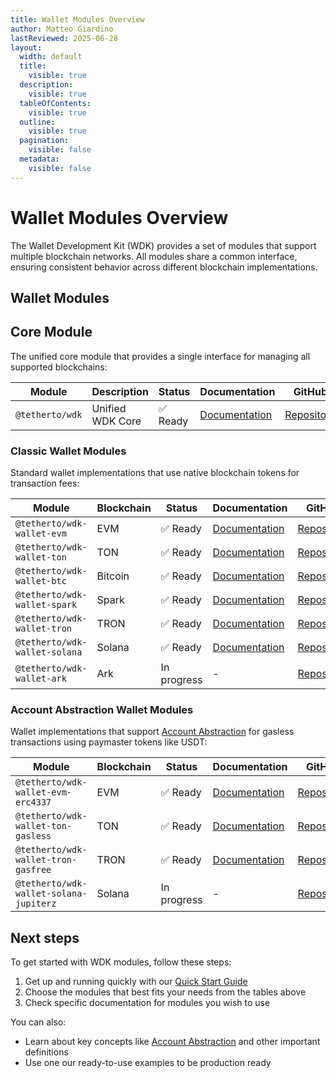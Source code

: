 ```yaml
---
title: Wallet Modules Overview
author: Matteo Giardino
lastReviewed: 2025-06-28
layout:
  width: default
  title:
    visible: true
  description:
    visible: true
  tableOfContents:
    visible: true
  outline:
    visible: true
  pagination:
    visible: false
  metadata:
    visible: false
---
```


# Wallet Modules Overview

The Wallet Development Kit (WDK) provides a set of modules that support multiple blockchain networks. All modules share a common interface, ensuring consistent behavior across different blockchain implementations.

## Wallet Modules

## Core Module

The unified core module that provides a single interface for managing all supported blockchains:

| Module | Description | Status | Documentation | GitHub |
|--------|-------------|--------|---------------|---------|
| `@tetherto/wdk` | Unified WDK Core | ✅ Ready | [Documentation](./wdk-core/overview.md) | [Repository](https://github.com/tetherto/wdk-core) |


### Classic Wallet Modules

Standard wallet implementations that use native blockchain tokens for transaction fees:

| Module | Blockchain | Status | Documentation | GitHub |
|--------|------------|--------|---------------|---------|
| `@tetherto/wdk-wallet-evm` | EVM | ✅ Ready | [Documentation](./wallet-evm/overview.md) | [Repository](https://github.com/tetherto/wdk-wallet-evm) |
| `@tetherto/wdk-wallet-ton` | TON | ✅ Ready | [Documentation](./wallet-ton/overview.md) | [Repository](https://github.com/tetherto/wdk-wallet-ton) |
| `@tetherto/wdk-wallet-btc` | Bitcoin | ✅ Ready | [Documentation](./wallet-btc/overview.md) | [Repository](https://github.com/tetherto/wdk-wallet-btc) |
| `@tetherto/wdk-wallet-spark` | Spark | ✅ Ready | [Documentation](./wallet-spark/overview.md) | [Repository](https://github.com/tetherto/wdk-wallet-spark) |
| `@tetherto/wdk-wallet-tron` | TRON | ✅ Ready | [Documentation](./wallet-tron/overview.md) | [Repository](https://github.com/tetherto/wdk-wallet-tron) |
| `@tetherto/wdk-wallet-solana` | Solana | ✅ Ready | [Documentation](./wallet-solana/overview.md) | [Repository](https://github.com/tetherto/wdk-wallet-solana) |
| `@tetherto/wdk-wallet-ark` | Ark | In progress | - | [Repository](https://github.com/tetherto/wdk-wallet-ark) |

### Account Abstraction Wallet Modules

Wallet implementations that support [Account Abstraction](../resources/concepts.md#account-abstraction) for gasless transactions using paymaster tokens like USDT:

| Module | Blockchain | Status | Documentation | GitHub |
|--------|------------|--------|---------------|---------|
| `@tetherto/wdk-wallet-evm-erc4337` | EVM | ✅ Ready | [Documentation](./wallet-evm-erc-4337/overview.md) | [Repository](https://github.com/tetherto/wdk-wallet-evm-erc-4337) |
| `@tetherto/wdk-wallet-ton-gasless` | TON | ✅ Ready | [Documentation](./wallet-ton-gasless/overview.md) | [Repository](https://github.com/tetherto/wdk-wallet-ton-gasless) |
| `@tetherto/wdk-wallet-tron-gasfree` | TRON | ✅ Ready | [Documentation](./wallet-tron-gasfree/overview.md) | [Repository](https://github.com/tetherto/wdk-wallet-tron-gasfree) |
| `@tetherto/wdk-wallet-solana-jupiterz` | Solana | In progress | - | [Repository](https://github.com/tetherto/wdk-wallet-solana-jupiterz) |

## Next steps

To get started with WDK modules, follow these steps:

1. Get up and running quickly with our [Quick Start Guide](../../getting-started/quick-start.md)
2. Choose the modules that best fits your needs from the tables above 
3. Check specific documentation for modules you wish to use

You can also:

- Learn about key concepts like [Account Abstraction](../../resources/concepts.md) and other important definitions
- Use one our ready-to-use examples to be production ready